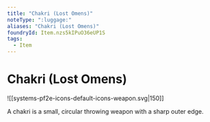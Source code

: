 ```yaml
---
title: "Chakri (Lost Omens)"
noteType: ":luggage:"
aliases: "Chakri (Lost Omens)"
foundryId: Item.nzs5kIPuO36eUP1S
tags:
  - Item
---
```


# Chakri (Lost Omens)
![[systems-pf2e-icons-default-icons-weapon.svg|150]]

A chakri is a small, circular throwing weapon with a sharp outer edge.
